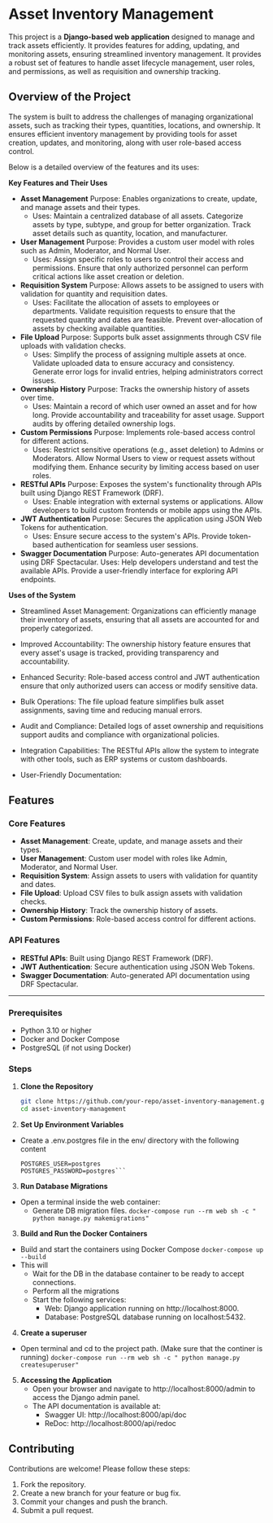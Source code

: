 # Asset Inventory Management

This project is a **Django-based web application** designed to manage and track assets efficiently. It provides features for adding, updating, and monitoring assets, ensuring streamlined inventory management. It provides a robust set of features to handle asset lifecycle management, user roles, and permissions, as well as requisition and ownership tracking.


## Overview of the Project

The system is built to address the challenges of managing organizational assets, such as tracking their types, quantities, locations, and ownership. It ensures efficient inventory management by providing tools for asset creation, updates, and monitoring, along with user role-based access control.


Below is a detailed overview of the features and its uses:


**Key Features and Their Uses**
- **Asset Management**
Purpose: Enables organizations to create, update, and manage assets and their types.
    - Uses:
Maintain a centralized database of all assets.
Categorize assets by type, subtype, and group for better organization.
Track asset details such as quantity, location, and manufacturer.
- **User Management**
Purpose: Provides a custom user model with roles such as Admin, Moderator, and Normal User.
    - Uses:
Assign specific roles to users to control their access and permissions.
Ensure that only authorized personnel can perform critical actions like asset creation or deletion.
- **Requisition System**
Purpose: Allows assets to be assigned to users with validation for quantity and requisition dates.
    - Uses:
Facilitate the allocation of assets to employees or departments.
Validate requisition requests to ensure that the requested quantity and dates are feasible.
Prevent over-allocation of assets by checking available quantities.
- **File Upload**
Purpose: Supports bulk asset assignments through CSV file uploads with validation checks.
    - Uses:
Simplify the process of assigning multiple assets at once.
Validate uploaded data to ensure accuracy and consistency.
Generate error logs for invalid entries, helping administrators correct issues.
- **Ownership History**
Purpose: Tracks the ownership history of assets over time.
    - Uses:
Maintain a record of which user owned an asset and for how long.
Provide accountability and traceability for asset usage.
Support audits by offering detailed ownership logs.
- **Custom Permissions**
Purpose: Implements role-based access control for different actions.
    - Uses:
Restrict sensitive operations (e.g., asset deletion) to Admins or Moderators.
Allow Normal Users to view or request assets without modifying them.
Enhance security by limiting access based on user roles.
- **RESTful APIs**
Purpose: Exposes the system's functionality through APIs built using Django REST Framework (DRF).
    - Uses:
Enable integration with external systems or applications.
Allow developers to build custom frontends or mobile apps using the APIs.
- **JWT Authentication**
Purpose: Secures the application using JSON Web Tokens for authentication.
    - Uses:
        Ensure secure access to the system's APIs.
Provide token-based authentication for seamless user sessions.
- **Swagger Documentation**
Purpose: Auto-generates API documentation using DRF Spectacular.
Uses:
Help developers understand and test the available APIs.
Provide a user-friendly interface for exploring API endpoints.


**Uses of the System**
- Streamlined Asset Management:
Organizations can efficiently manage their inventory of assets, ensuring that all assets are accounted for and properly categorized.

- Improved Accountability:
The ownership history feature ensures that every asset's usage is tracked, providing transparency and accountability.

- Enhanced Security:
Role-based access control and JWT authentication ensure that only authorized users can access or modify sensitive data.

- Bulk Operations:
The file upload feature simplifies bulk asset assignments, saving time and reducing manual errors.

- Audit and Compliance:
Detailed logs of asset ownership and requisitions support audits and compliance with organizational policies.

- Integration Capabilities:
The RESTful APIs allow the system to integrate with other tools, such as ERP systems or custom dashboards.

- User-Friendly Documentation:

## Features

### Core Features
- **Asset Management**: Create, update, and manage assets and their types.
- **User Management**: Custom user model with roles like Admin, Moderator, and Normal User.
- **Requisition System**: Assign assets to users with validation for quantity and dates.
- **File Upload**: Upload CSV files to bulk assign assets with validation checks.
- **Ownership History**: Track the ownership history of assets.
- **Custom Permissions**: Role-based access control for different actions.

### API Features
- **RESTful APIs**: Built using Django REST Framework (DRF).
- **JWT Authentication**: Secure authentication using JSON Web Tokens.
- **Swagger Documentation**: Auto-generated API documentation using DRF Spectacular.

---

### Prerequisites
- Python 3.10 or higher
- Docker and Docker Compose
- PostgreSQL (if not using Docker)

### Steps

1. **Clone the Repository**
   ```bash
   git clone https://github.com/your-repo/asset-inventory-management.git
   cd asset-inventory-management
2. **Set Up Environment Variables**

- Create a .env.postgres file in the env/ directory with the following content
    ```POSTGRES_DB=postgres
    POSTGRES_USER=postgres
    POSTGRES_PASSWORD=postgres```

3. **Run Database Migrations**

- Open a terminal inside the web container:
    - Generate DB migration files.
        ``` docker-compose run --rm web sh -c " python manage.py makemigrations" ```


3. **Build and Run the Docker Containers**

- Build and start the containers using Docker Compose
    ``` docker-compose up --build ```
- This will
    - Wait for the DB in the database container to be ready to accept connections.
    - Perform all the migrations
    - Start the following services:
        - Web: Django application running on http://localhost:8000.
        - Database: PostgreSQL database running on localhost:5432.

4. **Create a superuser**
- Open terminal and cd to the project path. (Make sure that the continer is running)
    ``` docker-compose run --rm web sh -c " python manage.py createsuperuser" ```
5. **Accessing the Application**
    - Open your browser and navigate to http://localhost:8000/admin to access the Django admin panel.
    - The API documentation is available at:
        - Swagger UI: http://localhost:8000/api/doc
        - ReDoc: http://localhost:8000/api/redoc

## Contributing

Contributions are welcome! Please follow these steps:
1. Fork the repository.
2. Create a new branch for your feature or bug fix.
3. Commit your changes and push the branch.
4. Submit a pull request.
